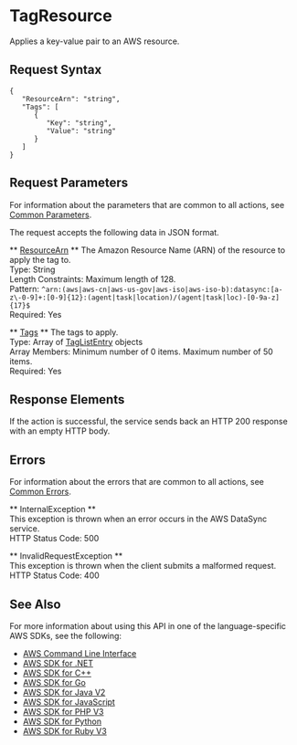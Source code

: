 # TagResource<a name="API_TagResource"></a>

Applies a key\-value pair to an AWS resource\.

## Request Syntax<a name="API_TagResource_RequestSyntax"></a>

```
{
   "ResourceArn": "string",
   "Tags": [ 
      { 
         "Key": "string",
         "Value": "string"
      }
   ]
}
```

## Request Parameters<a name="API_TagResource_RequestParameters"></a>

For information about the parameters that are common to all actions, see [Common Parameters](CommonParameters.md)\.

The request accepts the following data in JSON format\.

 ** [ResourceArn](#API_TagResource_RequestSyntax) **   <a name="DataSync-TagResource-request-ResourceArn"></a>
The Amazon Resource Name \(ARN\) of the resource to apply the tag to\.  
Type: String  
Length Constraints: Maximum length of 128\.  
Pattern: `^arn:(aws|aws-cn|aws-us-gov|aws-iso|aws-iso-b):datasync:[a-z\-0-9]+:[0-9]{12}:(agent|task|location)/(agent|task|loc)-[0-9a-z]{17}$`   
Required: Yes

 ** [Tags](#API_TagResource_RequestSyntax) **   <a name="DataSync-TagResource-request-Tags"></a>
The tags to apply\.  
Type: Array of [TagListEntry](API_TagListEntry.md) objects  
Array Members: Minimum number of 0 items\. Maximum number of 50 items\.  
Required: Yes

## Response Elements<a name="API_TagResource_ResponseElements"></a>

If the action is successful, the service sends back an HTTP 200 response with an empty HTTP body\.

## Errors<a name="API_TagResource_Errors"></a>

For information about the errors that are common to all actions, see [Common Errors](CommonErrors.md)\.

 ** InternalException **   
This exception is thrown when an error occurs in the AWS DataSync service\.  
HTTP Status Code: 500

 ** InvalidRequestException **   
This exception is thrown when the client submits a malformed request\.  
HTTP Status Code: 400

## See Also<a name="API_TagResource_SeeAlso"></a>

For more information about using this API in one of the language\-specific AWS SDKs, see the following:
+  [AWS Command Line Interface](https://docs.aws.amazon.com/goto/aws-cli/datasync-2018-11-09/TagResource) 
+  [AWS SDK for \.NET](https://docs.aws.amazon.com/goto/DotNetSDKV3/datasync-2018-11-09/TagResource) 
+  [AWS SDK for C\+\+](https://docs.aws.amazon.com/goto/SdkForCpp/datasync-2018-11-09/TagResource) 
+  [AWS SDK for Go](https://docs.aws.amazon.com/goto/SdkForGoV1/datasync-2018-11-09/TagResource) 
+  [AWS SDK for Java V2](https://docs.aws.amazon.com/goto/SdkForJavaV2/datasync-2018-11-09/TagResource) 
+  [AWS SDK for JavaScript](https://docs.aws.amazon.com/goto/AWSJavaScriptSDK/datasync-2018-11-09/TagResource) 
+  [AWS SDK for PHP V3](https://docs.aws.amazon.com/goto/SdkForPHPV3/datasync-2018-11-09/TagResource) 
+  [AWS SDK for Python](https://docs.aws.amazon.com/goto/boto3/datasync-2018-11-09/TagResource) 
+  [AWS SDK for Ruby V3](https://docs.aws.amazon.com/goto/SdkForRubyV3/datasync-2018-11-09/TagResource) 